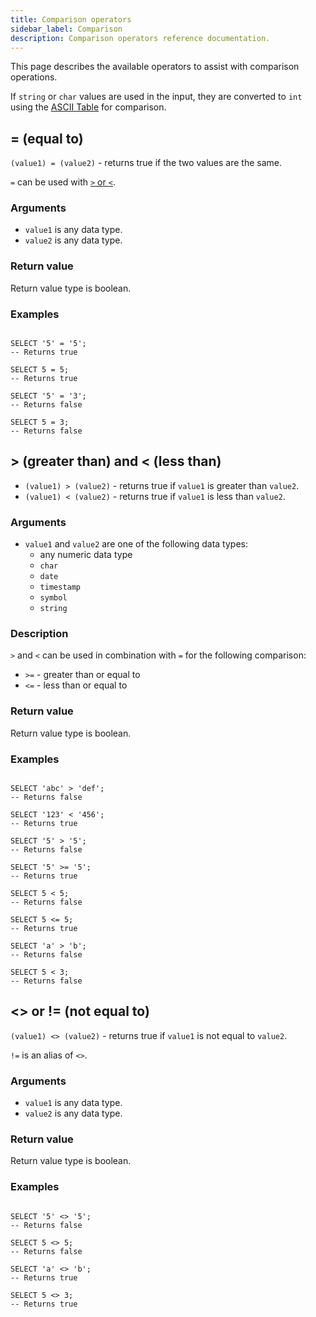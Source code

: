 ```yaml
---
title: Comparison operators
sidebar_label: Comparison
description: Comparison operators reference documentation.
---
```


This page describes the available operators to assist with comparison
operations.

If `string` or `char` values are used in the input, they are converted to `int`
using the [ASCII Table](https://www.asciitable.com/) for comparison.

## = (equal to)

`(value1) = (value2)` - returns true if the two values are the same.

`=` can be used with [`>` or `<`](#description).

### Arguments

- `value1` is any data type.
- `value2` is any data type.

### Return value

Return value type is boolean.

### Examples

```questdb-sql

SELECT '5' = '5';
-- Returns true

SELECT 5 = 5;
-- Returns true

SELECT '5' = '3';
-- Returns false

SELECT 5 = 3;
-- Returns false
```

## > (greater than) and < (less than)

- `(value1) > (value2)` - returns true if `value1` is greater than `value2`.
- `(value1) < (value2)` - returns true if `value1` is less than `value2`.

### Arguments

- `value1` and `value2` are one of the following data types:
    - any numeric data type
    - `char`
    - `date`
    - `timestamp` 
    - `symbol`
    - `string`

### Description

`>` and `<` can be used in combination with `=` for the following comparison:

- `>=` - greater than or equal to
- `<=` - less than or equal to

### Return value

Return value type is boolean.

### Examples

```questdb-sql

SELECT 'abc' > 'def';
-- Returns false

SELECT '123' < '456';
-- Returns true

SELECT '5' > '5';
-- Returns false

SELECT '5' >= '5';
-- Returns true

SELECT 5 < 5;
-- Returns false

SELECT 5 <= 5;
-- Returns true

SELECT 'a' > 'b';
-- Returns false

SELECT 5 < 3;
-- Returns false
```

## <\> or != (not equal to)

`(value1) <> (value2)` - returns true if `value1` is not equal to `value2`.

`!=` is an alias of `<>`.

### Arguments

- `value1` is any data type.
- `value2` is any data type.

### Return value

Return value type is boolean.

### Examples

```questdb-sql

SELECT '5' <> '5';
-- Returns false

SELECT 5 <> 5;
-- Returns false

SELECT 'a' <> 'b';
-- Returns true

SELECT 5 <> 3;
-- Returns true

```
